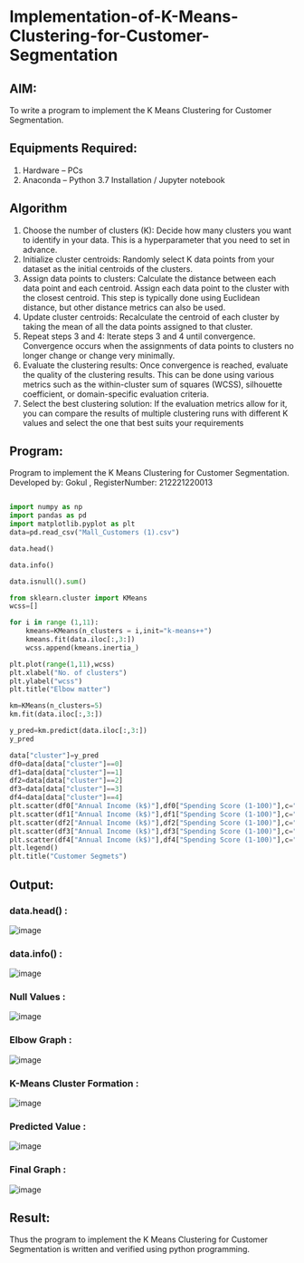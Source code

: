 # Implementation-of-K-Means-Clustering-for-Customer-Segmentation

## AIM:
To write a program to implement the K Means Clustering for Customer Segmentation.

## Equipments Required:
1. Hardware – PCs
2. Anaconda – Python 3.7 Installation / Jupyter notebook

## Algorithm
1. Choose the number of clusters (K): Decide how many clusters you want to identify in your data. This is a hyperparameter that you need to set in advance.
2. Initialize cluster centroids: Randomly select K data points from your dataset as the initial centroids of the clusters.
3. Assign data points to clusters: Calculate the distance between each data point and each centroid. Assign each data point to the cluster with the closest centroid. This step is typically done using Euclidean distance, but other distance metrics can also be used.
4. Update cluster centroids: Recalculate the centroid of each cluster by taking the mean of all the data points assigned to that cluster.
5. Repeat steps 3 and 4: Iterate steps 3 and 4 until convergence. Convergence occurs when the assignments of data points to clusters no longer change or change very minimally.
6. Evaluate the clustering results: Once convergence is reached, evaluate the quality of the clustering results. This can be done using various metrics such as the within-cluster sum of squares (WCSS), silhouette coefficient, or domain-specific evaluation criteria.
7. Select the best clustering solution: If the evaluation metrics allow for it, you can compare the results of multiple clustering runs with different K values and select the one that best suits your requirements



## Program:

Program to implement the K Means Clustering for Customer Segmentation.
Developed by: Gokul ,
RegisterNumber:  212221220013
```py

import numpy as np
import pandas as pd
import matplotlib.pyplot as plt
data=pd.read_csv("Mall_Customers (1).csv")

data.head()

data.info()

data.isnull().sum()

from sklearn.cluster import KMeans
wcss=[]

for i in range (1,11):
    kmeans=KMeans(n_clusters = i,init="k-means++")
    kmeans.fit(data.iloc[:,3:])
    wcss.append(kmeans.inertia_)

plt.plot(range(1,11),wcss)
plt.xlabel("No. of clusters")
plt.ylabel("wcss")
plt.title("Elbow matter")

km=KMeans(n_clusters=5)
km.fit(data.iloc[:,3:])

y_pred=km.predict(data.iloc[:,3:])
y_pred

data["cluster"]=y_pred
df0=data[data["cluster"]==0]
df1=data[data["cluster"]==1]
df2=data[data["cluster"]==2]
df3=data[data["cluster"]==3]
df4=data[data["cluster"]==4]
plt.scatter(df0["Annual Income (k$)"],df0["Spending Score (1-100)"],c="red",label="cluster0")
plt.scatter(df1["Annual Income (k$)"],df1["Spending Score (1-100)"],c="black",label="cluster1")
plt.scatter(df2["Annual Income (k$)"],df2["Spending Score (1-100)"],c="blue",label="cluster2")
plt.scatter(df3["Annual Income (k$)"],df3["Spending Score (1-100)"],c="green",label="cluster3")
plt.scatter(df4["Annual Income (k$)"],df4["Spending Score (1-100)"],c="magenta",label="cluster4")
plt.legend()
plt.title("Customer Segmets")

```


## Output:
### data.head() :
![image](https://github.com/babavoss05/Implementation-of-K-Means-Clustering-for-Customer-Segmentation/assets/103019882/8f7c6306-1532-4358-9bcd-18b7d7b22d25)

### data.info() :
![image](https://github.com/babavoss05/Implementation-of-K-Means-Clustering-for-Customer-Segmentation/assets/103019882/576d685d-40ff-496b-95e6-408d1954d03c)


### Null Values :
![image](https://github.com/babavoss05/Implementation-of-K-Means-Clustering-for-Customer-Segmentation/assets/103019882/7deb121f-e8a6-4b3c-846f-bbc6393faa07)

### Elbow Graph :
![image](https://github.com/babavoss05/Implementation-of-K-Means-Clustering-for-Customer-Segmentation/assets/103019882/2725e886-2fe8-4327-9c71-bc0d68612cab)

### K-Means Cluster Formation :
![image](https://github.com/babavoss05/Implementation-of-K-Means-Clustering-for-Customer-Segmentation/assets/103019882/a4606964-5df8-4772-9851-df18730e094f)

### Predicted Value :
![image](https://github.com/babavoss05/Implementation-of-K-Means-Clustering-for-Customer-Segmentation/assets/103019882/3f2b769b-8055-4c03-bff9-ae24c7601a6b)

### Final Graph :
![image](https://github.com/babavoss05/Implementation-of-K-Means-Clustering-for-Customer-Segmentation/assets/103019882/0e86030b-f450-4601-9342-2d6ddbaf1f23)




## Result:
Thus the program to implement the K Means Clustering for Customer Segmentation is written and verified using python programming.
